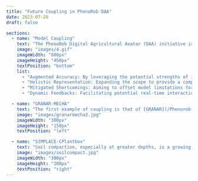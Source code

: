 ```yaml
---
title: "Future Coupling in PhenoRob DAA"
date: 2023-07-28
draft: false

sections:  
  - name: "Model Coupling"
    text: "The PhenoRob Digital Agricultural Avatar (DAA) initiative is poised to redefine the boundaries of agronomic understanding. At this foundational stage, the DAA project envisions harnessing the power of coupling to bridge the complexities of crop modeling. From the nuanced molecular interactions within plant cells to vast regional climate patterns, the plan is to use coupling as an essential strategy in the DAA framework. By aiming to integrate various models in the future, the DAA aspires to offer a more comprehensive and accurate digital twin of the crop ecosystem.While specific implementations are still on the horizon, the goal is to amalgamate different models, ensuring the digital twin effectively represents the vast agronomic system. Through planned coupling techniques, the DAA aims to achieve several key benefits:"
    image: "images/4.gif"
    imageWidth: "800px"
    imageHeight: "450px"
    textPosition: "bottom"
    list:
      - "Augmented Accuracy: By leveraging the potential strengths of individual models for enhanced precision."
      - "Holistic Representation: Expanding the scope to provide a comprehensive view as envisioned by the DAA project."
      - "Mitigated Shortcomings: Aiming to offset model limitations for a robust digital representation."
      - "Dynamic Feedbacks: Facilitating potential real-time interactions for enriched simulations."

  - name: "GRANAR-MECHA"
    text: "The first example of coupling is that of [GRANAR](/Phenorob-DAA/granar/) and [MECHA](/Phenorob-DAA/mecha/), two computational tools that, when combined, offer a holistic view of root anatomy and hydraulics. The coupling of GRANAR, a computational tool designed to generate digital versions of monocotyledon root     anatomical networks, with MECHA, a model estimating root hydraulic properties, has been transformative.Explore more about [GRANAR-MECHA here](/casestudy2/)"
    image: "images/granarmecha2.jpg"
    imageWidth: "300px"
    imageHeight: "150px"
    textPosition: "left"

  - name: "SIMPLACE-CPlantbox"
    text: "Soil compaction, especially at greater depths, is a growing concern in modern agriculture. To address this, [SIMPLACE](/Phenorob-DAA/simplace/) and [CPlantbox](/Phenorob-DAA/cplantbox/) was coupled, providing new insights into the implications of deep soil compaction and its effects on plant growth.Explore more about [SIMPLACE-CPlantbox here](/casestudy1/)"
    image: "images/soilcompact.jpg"
    imageWidth: "300px"
    imageHeight: "200px"
    textPosition: "right"
---
```

